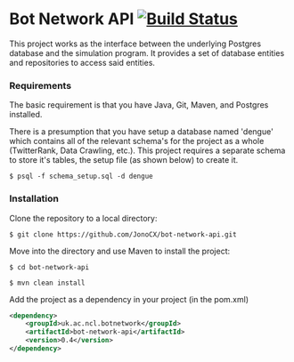 # Bot Network API [![Build Status](https://travis-ci.org/JonoCX/bot-network-api.svg?branch=master)](https://travis-ci.org/JonoCX/bot-network-api)

This project works as the interface between the underlying Postgres database and the simulation program. It provides a set of database entities and repositories to access said entities.

### Requirements
The basic requirement is that you have Java, Git, Maven, and Postgres installed.

There is a presumption that you have setup a database named 'dengue' which contains all of the relevant schema's for the project as a whole (TwitterRank, Data Crawling, etc.). This project requires a separate schema to store it's tables, the setup file (as shown below) to create it.

`$ psql -f schema_setup.sql -d dengue`

### Installation
Clone the repository to a local directory:

`$ git clone https://github.com/JonoCX/bot-network-api.git`

Move into the directory and use Maven to install the project:

`$ cd bot-network-api`

`$ mvn clean install`

Add the project as a dependency in your project (in the pom.xml)
```xml
<dependency>
    <groupId>uk.ac.ncl.botnetwork</groupId>
    <artifactId>bot-network-api</artifactId>
    <version>0.4</version>
</dependency>
```
